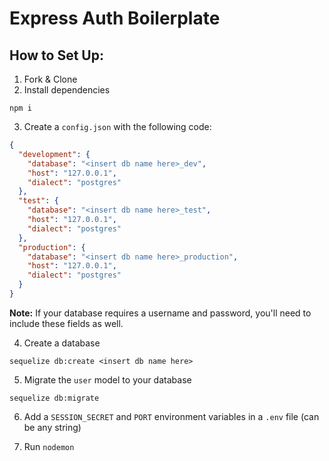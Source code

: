  # Express Auth Boilerplate
<!-- 
 * create a node app
 * .gitignore (include node_modules)
 * install and set up express (npm i express)
 * test by setting up a home route and console.log for your port
 * create a controllers folder and add auth.js
 * set up controllers middleware
 * within the controller, set up the router and middleware (```module.exports = router```)
 * set up ejs and ejsLayouts along with their middleware
 * create forms on both the signup + login pages (POST methods to match the post routes)
 * use req.body to collect the inputted data
 * NEED body parser middleware (```app.use(express.urlencoded({extended: false}))```)
 * install sequelize - start with npm i sequelize pg
 * initialize sequelize - sequelize init
 * adjust your config file
 * create a database (sequelize db:create [NAME OF DATABASE])
 * create a model within the database (sequelize model:create --name --attributes)
 * migrate the new model (sequelize db:migrate)
 * require model (```const db = require('...models')```) in auth controllers
 * set up sign up post route in auth controllers
 * add authentication object in user.js
 * update sign up post route  -->

## How to Set Up:
1. Fork & Clone
2. Install dependencies
```
npm i
```
3. Create a `config.json` with the following code:
```json
{
  "development": {
    "database": "<insert db name here>_dev",
    "host": "127.0.0.1",
    "dialect": "postgres"
  },
  "test": {
    "database": "<insert db name here>_test",
    "host": "127.0.0.1",
    "dialect": "postgres"
  },
  "production": {
    "database": "<insert db name here>_production",
    "host": "127.0.0.1",
    "dialect": "postgres"
  }
}
```
**Note:** If your database requires a username and password, you'll need to include these fields as well.

4. Create a database
```
sequelize db:create <insert db name here>
```

5. Migrate the `user` model to your database
```
sequelize db:migrate
```
6. Add a `SESSION_SECRET` and `PORT` environment variables in a `.env` file (can be any string)

7. Run `nodemon`